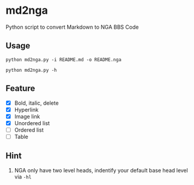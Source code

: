 # md2nga

Python script to convert Markdown to NGA BBS Code

## Usage

`python md2nga.py -i README.md -o README.nga`

`python md2nga.py -h`

## Feature

- [x] Bold, italic, delete
- [x] Hyperlink
- [x] Image link
- [x] Unordered list
- [ ] Ordered list
- [ ] Table

## Hint

1. NGA only have two level heads, indentify your default base head level via `-hl`
